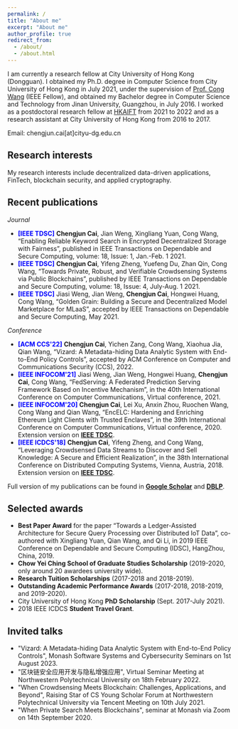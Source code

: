 ```yaml
---
permalink: /
title: "About me"
excerpt: "About me"
author_profile: true
redirect_from:
  - /about/
  - /about.html
---
```


I am currently a research fellow at City University of Hong Kong (Dongguan). I obtained my Ph.D. degree in Computer Science from City University of Hong Kong in July 2021, under the supervision of [Prof. Cong Wang](https://www.cs.cityu.edu.hk/~congwang/) (IEEE Fellow), and obtained my Bachelor degree in Computer Science and Technology from Jinan University, Guangzhou, in July 2016. I worked as a postdoctoral research fellow at [HKAIFT](https://hkaift.com/) from 2021 to 2022 and as a research assistant at City University of Hong Kong from 2016 to 2017. 

Email: chengjun.cai[at]cityu-dg.edu.cn



## Research interests
My research interests include decentralized data-driven applications, FinTech, blockchain security, and applied cryptography.


## Recent publications

*Journal*

-	<span style="color:blue">**[IEEE TDSC]**</span> **Chengjun Cai**, Jian Weng, Xingliang Yuan, Cong Wang, “Enabling Reliable Keyword Search in Encrypted Decentralized Storage with Fairness”, published in IEEE Transactions on Dependable and Secure Computing, volume: 18, Issue: 1, Jan.-Feb. 1 2021.
- <span style="color:blue">**[IEEE TDSC]**</span> **Chengjun Cai**, Yifeng Zheng, Yuefeng Du, Zhan Qin, Cong Wang, “Towards Private, Robust, and Verifiable Crowdsensing Systems via Public Blockchains”, published by IEEE Transactions on Dependable and Secure Computing, volume: 18, Issue: 4, July-Aug. 1 2021.
- <span style="color:blue">**[IEEE TDSC]**</span>	Jiasi Weng, Jian Weng, **Chengjun Cai**, Hongwei Huang, Cong Wang, “Golden Grain: Building a Secure and Decentralized Model Marketplace for MLaaS”, accepted by IEEE Transactions on Dependable and Secure Computing, May 2021.


*Conference*
- <span style="color:blue">**[ACM CCS'22]**</span>	**Chengjun Cai**, Yichen Zang, Cong Wang, Xiaohua Jia, Qian Wang, “Vizard: A Metadata-hiding Data Analytic System with End-to-End Policy Controls”, accepted by ACM Conference on Computer and Communications Security (CCS), 2022.
- <span style="color:blue">**[IEEE INFOCOM'21]**</span>	Jiasi Weng, Jian Weng, Hongwei Huang, **Chengjun Cai**, Cong Wang, “FedServing: A Federated Prediction Serving Framework Based on Incentive Mechanism”, in the 40th International Conference on Computer Communications, Virtual conference, 2021.
- <span style="color:blue">**[IEEE INFOCOM'20]**</span> **Chengjun Cai**, Lei Xu, Anxin Zhou, Ruochen Wang, Cong Wang and Qian Wang, “EncELC: Hardening and Enriching Ethereum Light Clients with Trusted Enclaves”, in the 39th International Conference on Computer Communications, Virtual conference, 2020. Extension version on **[IEEE TDSC](https://ieeexplore.ieee.org/document/9512478)**.
- <span style="color:blue">**[IEEE ICDCS'18]**</span>	**Chengjun Cai**, Yifeng Zheng, and Cong Wang, “Leveraging Crowdsensed Data Streams to Discover and Sell Knowledge: A Secure and Efficient Realization”, in the 38th International Conference on Distributed Computing Systems, Vienna, Austria, 2018. Extension version on **[IEEE TDSC](https://ieeexplore.ieee.org/document/8930291)**.


Full version of my publications can be found in **[Google Scholar](https://scholar.google.com.hk/citations?user=42rBIcAAAAAJ&hl=en)** and **[DBLP](https://dblp.org/pid/198/7220.html)**.


## Selected awards

- **Best Paper Award** for the paper “Towards a Ledger-Assisted Architecture for Secure Query Processing over Distributed IoT Data”, co-authored with Xingliang Yuan, Qian Wang, and Qi Li, in 2019 IEEE Conference on Dependable and Secure Computing (IDSC), HangZhou, China, 2019.
- **Chow Yei Ching School of Graduate Studies Scholarship** (2019-2020, only around 20 awardees university wide).
- **Research Tuition Scholarships** (2017-2018 and 2018-2019).
- **Outstanding Academic Performance Awards** (2017-2018, 2018-2019, and 2019-2020).
- City University of Hong Kong **PhD Scholarship** (Sept. 2017-July 2021).
- 2018 IEEE ICDCS **Student Travel Grant**.


## Invited talks

- "Vizard: A Metadata-hiding Data Analytic System with End-to-End Policy Controls", Monash Software Systems and Cybersecurity Seminars on 1st August 2023.
- "区块链安全应用开发与隐私增强应用", Virtual Seminar Meeting at Northwestern Polytechnical University on 18th February 2022.
- "When Crowdsensing Meets Blockchain: Challenges, Applications, and Beyond", Raising Star of CS Young Scholar Forum at Northwestern Polytechnical University via Tencent Meeting on 10th July 2021.
- "When Private Search Meets Blockchains", seminar at Monash via Zoom on 14th September 2020.
